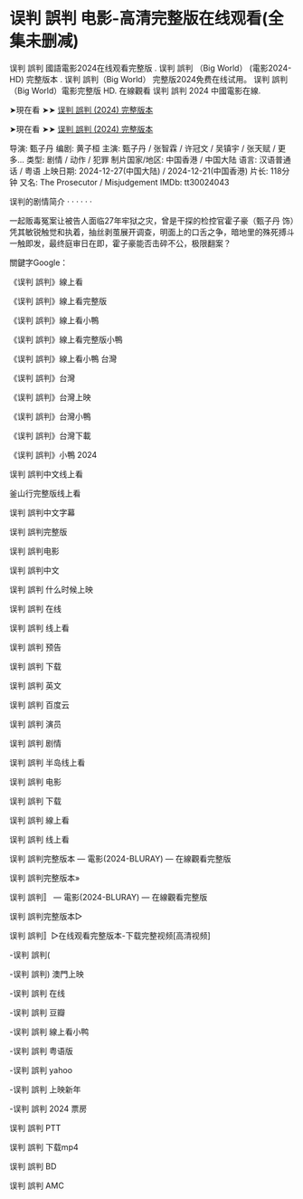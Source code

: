<h1> 误判 誤判 电影-高清完整版在线观看(全集未删减) </h1>

误判 誤判 國語電影2024在线观看完整版 . 误判 誤判 （Big World） (電影2024-HD) 完整版本 . 误判 誤判（Big World） 完整版2024免费在线试用。 误判 誤判（Big World）電影完整版 HD. 在線觀看 误判 誤判 2024 中國電影在線.

➤現在看 ➤➤ [误判 誤判 (2024) 完整版本](https://tinyurl.com/2uwxzmff)

➤現在看 ➤➤ [误判 誤判 (2024) 完整版本](https://tinyurl.com/2uwxzmff)

导演: 甄子丹 编剧: 黄子桓 主演: 甄子丹 / 张智霖 / 许冠文 / 吴镇宇 / 张天赋 / 更多... 类型: 剧情 / 动作 / 犯罪 制片国家/地区: 中国香港 / 中国大陆 语言: 汉语普通话 / 粤语 上映日期: 2024-12-27(中国大陆) / 2024-12-21(中国香港) 片长: 118分钟 又名: The Prosecutor / Misjudgement IMDb: tt30024043

误判的剧情简介 · · · · · ·

一起贩毒冤案让被告人面临27年牢狱之灾，曾是干探的检控官霍子豪（甄子丹 饰）凭其敏锐触觉和执着，抽丝剥茧展开调查，明面上的口舌之争，暗地里的殊死搏斗一触即发，最终庭审日在即，霍子豪能否击碎不公，极限翻案？

關鍵字Google：

《误判 誤判》線上看

《误判 誤判》線上看完整版

《误判 誤判》線上看小鴨

《误判 誤判》線上看完整版小鴨

《误判 誤判》線上看小鴨 台灣

《误判 誤判》台灣

《误判 誤判》台灣上映

《误判 誤判》台灣小鴨

《误判 誤判》台灣下載

《误判 誤判》小鴨 2024

误判 誤判中文线上看

釜山行完整版线上看

误判 誤判中文字幕

误判 誤判完整版

误判 誤判电影

误判 誤判中文

误判 誤判 什么时候上映

误判 誤判 在线

误判 誤判 线上看

误判 誤判 预告

误判 誤判 下载

误判 誤判 英文

误判 誤判 百度云

误判 誤判 演员

误判 誤判 剧情

误判 誤判 半岛线上看

误判 誤判 电影

误判 誤判 下载

误判 誤判 線上看

误判 誤判 线上看

误判 誤判完整版本 — 電影(2024-BLURAY) — 在線觀看完整版

误判 誤判完整版本»

误判 誤判〛 — 電影(2024-BLURAY) — 在線觀看完整版

误判 誤判完整版本▷

误判 誤判〛▷在线观看完整版本-下载完整视频[高清视频]

-误判 誤判(

-误判 誤判) 澳門上映

-误判 誤判 在线

-误判 誤判 豆瓣

-误判 誤判 線上看小鸭

-误判 誤判 粤语版

-误判 誤判 yahoo

-误判 誤判 上映新年

-误判 誤判 2024 票房

误判 誤判 PTT

误判 誤判 下载mp4

误判 誤判 BD

误判 誤判 AMC
